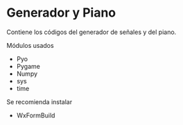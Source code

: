 # Generador y Piano
Contiene los códigos del generador de señales y del piano.

Módulos usados

- Pyo
- Pygame
- Numpy
- sys
- time

Se recomienda instalar

- WxFormBuild
